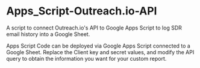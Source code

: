 # Apps_Script-Outreach.io-API
A script to connect Outreach.io's API to Google Apps Script to log SDR email history into a Google Sheet.

Apps Script Code can be deployed via Google Apps Script connected to a Google Sheet. Replace the Client key and secret values, and modify the API query to obtain the information you want for your custom report.
